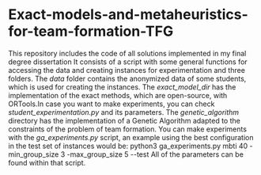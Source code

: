 # Exact-models-and-metaheuristics-for-team-formation-TFG
This repository includes the code of all solutions implemented in my final degree dissertation
It consists of a script with some general functions for accessing the data and creating instances for experimentation and three folders.
The *data* folder contains the anonymized data of some students, which is used for creating the instances.
The *exact_model_dir* has the implementation of the exact methods, which are open-source, with ORTools.In case you want to make experiments, you can check *student_experimentation.py* and its parameters.
The *genetic_algorithm* directory has the implementation of a Genetic Algorithm adapted to the constraints of the problem of team formation. You can make experiments with the *ga_experiments.py* script, an example using the best configuration in the test set of instances would be:
python3 ga_experiments.py mbti 40 -min_group_size 3 -max_group_size 5 --test
All of the parameters can be found within that script.
